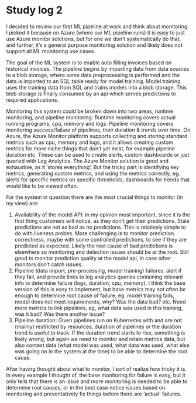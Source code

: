 # Study log 2

I decided to review our first ML pipeline at work and think about monitoring. I picked it because on Azure (where our ML pipeline runs) it is easy to just use Azure monitor solutions, but for one we don’t systematically do that, and further, it’s a general purpose monitoring solution and likely does not support all ML monitoring use cases.

The goal of the ML system is to enable auto filling invoices based on historical invoices. The pipeline begins by importing data from data sources to a blob storage, where some data preprocessing is performed and the data is imported to an SQL table ready for model training. Model training uses the training data from SQL and trains models into a blob storage. This blob storage is finally consumed by an api which serves predictions to required applications. 

Monitoring this system could be broken down into two areas, runtime monitoring, and pipeline monitoring. Runtime monitoring covers actual running programs, cpu, memory and logs. Pipeline monitoring covers monitoring success/failure of pipelines, their duration & trends over time. On Azure, the Azure Monitor platform supports collecting and storing standard metrics such as cpu, memory and logs, and it allows creating custom metrics for more niche things that don’t yet exist, for example pipeline duration etc. These can be used to create alerts, custom dashboards or just queried with Log Analytics. The Azure Monitor solution is good and exhaustive, as it ‘stores everything’. But the tricky part is identifying key metrics, generating custom metrics, and using the metrics correctly, eg. alerts for specific metrics on specific thresholds, dashboards for trends that would like to be viewed often. 

For the system in question there are the most crucial things to monitor (in my view) are: 

1. Availability of the model API: In my opinion most important, since it is the first thing customers will notice, as they don’t get their predictions. Stale predictions are not as bad as no predictions. This is relatively simple to do with liveness probes. More challenging is to monitor prediction correctness, maybe with some controlled predictions, to see if they are predicted as expected. Likely the root cause of bad predictions is elsewhere so monitoring and detection issues should be at the root. Still good to monitor prediction quality at the model api, in case other monitors don’t catch issues.
2. Pipeline (data import, pre-processing, model training) failures: alert if they fail, and provide links to log analytics queries containing relevant info to determine failure (logs, duration, cpu, memory). I think the base version of this is easy to implement, but base metrics may not often be enough to determine root cause of failure, eg. model training fails, model does not meet requirements, why? Was the data bad? etc.  Need more metrics to link pipelines, eg, what data was used in this training, was it bad? Was there another issue?
3. Pipeline duration: Given pipelines run on Kubernetes with and are not (mainly) restricted by resources, duration of pipelines or the duration trend is useful to track. If the duration trend starts to rise, something is likely wrong, but again we need to monitor and retain metrics data, but also context data (what model was used, what data was used, what else was going on in the system at the time) to be able to determine the root cause. 

After having thought about what to monitor, I sort of realize how tricky it is. In every example I thought of, the base monitoring for failure is easy, but it only tells that there is an issue and more monitoring is needed to be able to determine root causes, or in the best case notice issues based on monitoring and preventatively fix things before there are ‘actual’ failures. 

